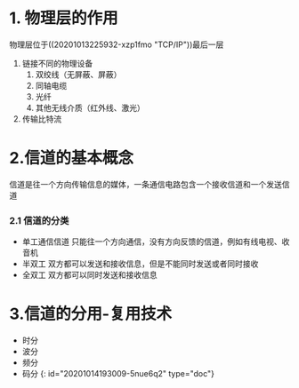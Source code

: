 # 1. 物理层的作用

物理层位于((20201013225932-xzp1fmo "TCP/IP"))最后一层

1. 链接不同的物理设备
   1. 双绞线（无屏蔽、屏蔽）
   2. 同轴电缆
   3. 光纤
   4. 其他无线介质（红外线、激光）
2. 传输比特流

# 2.信道的基本概念

信道是往一个方向传输信息的媒体，一条通信电路包含一个接收信道和一个发送信道

### 2.1 信道的分类

- 单工通信信道
  只能往一个方向通信，没有方向反馈的信道，例如有线电视、收音机
- 半双工
  双方都可以发送和接收信息，但是不能同时发送或者同时接收
- 全双工
  双方都可以同时发送和接收信息

# 3.信道的分用-复用技术

- 时分
- 波分
- 频分
- 码分
{: id="20201014193009-5nue6q2" type="doc"}
